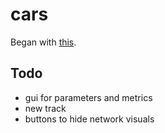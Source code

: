 # cars
 
Began with [this](https://www.youtube.com/watch?v=Rs_rAxEsAvI).

## Todo
* gui for parameters and metrics
* new track
* buttons to hide network visuals